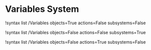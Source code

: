 <!-- MOOSE Documentation Stub: Remove this when content is added. -->

# Variables System

!syntax list /Variables objects=True actions=False subsystems=False

!syntax list /Variables objects=False actions=False subsystems=True

!syntax list /Variables objects=False actions=True subsystems=False
